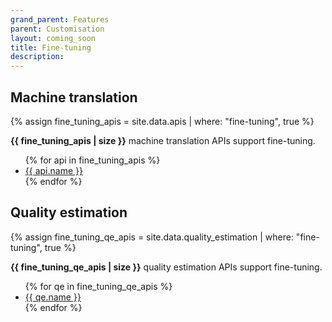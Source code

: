 ```yaml
---
grand_parent: Features
parent: Customisation
layout: coming_soon
title: Fine-tuning
description:
---
```


## Machine translation
{% assign fine_tuning_apis = site.data.apis | where: "fine-tuning", true %}
<summary>
  <strong>{{ fine_tuning_apis | size }}</strong> machine translation APIs support fine-tuning.
</summary>
<ul>
  {% for api in fine_tuning_apis %}
    <li>
    <a href="/{{ api.id }}">
        {{ api.name }}
    </a>
    </li>
  {% endfor %}
</ul>

## Quality estimation
{% assign fine_tuning_qe_apis = site.data.quality_estimation | where: "fine-tuning", true %}
<summary>
  <strong>{{ fine_tuning_qe_apis | size }}</strong> quality estimation APIs support fine-tuning.
</summary>
<ul>
  {% for qe in fine_tuning_qe_apis %}
    <li>
      <a href="/quality-estimation/{{ qe.id }}">
          {{ qe.name }}
      </a>
    </li>
  {% endfor %}
</ul>